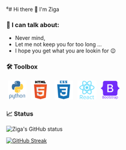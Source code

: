 ⁶# Hi there 👋 I'm Ziga

### 🔭 I can talk about:

- Never mind,
- Let me not keep you for too long ...
- I hope you get what you are lookin for 😉

### 🛠️ Toolbox

<img src="https://github.com/devicons/devicon/blob/master/icons/python/python-original-wordmark.svg" alt="Python logo" width="50" height="50" style="vertical-align:top; margin:4px"> <img src="https://github.com/devicons/devicon/blob/master/icons/html5/html5-original-wordmark.svg" alt="HTML5 logo" width="50" height="50" style="vertical-align:top; margin:4px"> <img src="https://github.com/devicons/devicon/blob/master/icons/css3/css3-plain-wordmark.svg" alt="CSS3 logo" width="50" height="50" style="vertical-align:top; margin:4px"> <img src="https://github.com/devicons/devicon/blob/master/icons/react/react-original-wordmark.svg" alt="React logo" width="50" height="50" style="vertical-align:top; margin:4px"> <img src="https://github.com/devicons/devicon/blob/master/icons/bootstrap/bootstrap-plain-wordmark.svg" alt="Bootstrap logo" width="50" height="50" style="vertical-align:top; margin:4px">

### 📈 Status

![Ziga's GitHub status](https://github-readme-stats.vercel.app/api?username=ZigaLarissa&show_icons=true&theme=dark&include_all_commits=true&count_private=true)

[![GitHub Streak](https://streak-stats.demolab.com?user=ZigaLarissa&theme=dark)](https://git.io/streak-stats)

